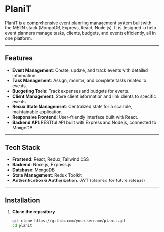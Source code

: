# PlaniT

PlaniT is a comprehensive event planning management system built with the MERN stack (MongoDB, Express, React, Node.js). It is designed to help event planners manage tasks, clients, budgets, and events efficiently, all in one platform.

---

## Features

- **Event Management**: Create, update, and track events with detailed information.
- **Task Management**: Assign, monitor, and complete tasks related to events.
- **Budgeting Tools**: Track expenses and budgets for events.
- **Client Management**: Store client information and link clients to specific events.
- **Redux State Management**: Centralized state for a scalable, maintainable application.
- **Responsive Frontend**: User-friendly interface built with React.
- **Backend API**: RESTful API built with Express and Node.js, connected to MongoDB.

---

## Tech Stack

- **Frontend**: React, Redux, Tailwind CSS
- **Backend**: Node.js, Express.js
- **Database**: MongoDB
- **State Management**: Redux Toolkit
- **Authentication & Authorization**: JWT (planned for future release)

---

## Installation

1. **Clone the repository**
   ```bash
   git clone https://github.com/yourusername/planit.git
   cd planit
   ```
